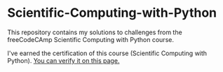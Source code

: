 # Scientific-Computing-with-Python

This repository contains my solutions to challenges from the freeCodeCAmp Scientific Computing with Python course.

I've earned the certification of this course (Scientific Computing with Python). [You can verify it on this page.](https://www.freecodecamp.org/learn/scientific-computing-with-python/scientific-computing-with-python-projects/budget-app)

